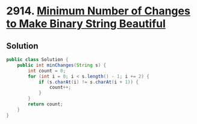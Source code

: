# 2914. [Minimum Number of Changes to Make Binary String Beautiful](https://leetcode.com/problems/minimum-number-of-changes-to-make-binary-string-beautiful/?envType=daily-question&envId=2024-11-05)

## Solution

```java
public class Solution {
    public int minChanges(String s) {
        int count = 0;
        for (int i = 0; i < s.length() - 1; i += 2) {
            if (s.charAt(i) != s.charAt(i + 1)) {
                count++;
            }
        }
        return count;
    }
}
```
